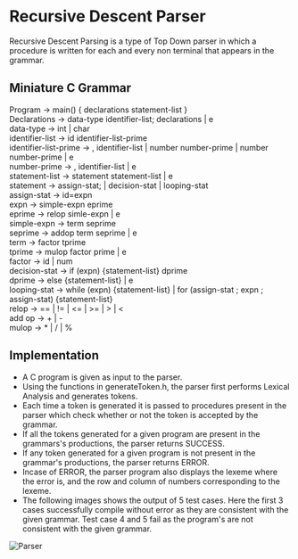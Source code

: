 # Recursive Descent Parser
Recursive Descent Parsing is a type of Top Down parser in which a procedure is written for each and every non terminal that appears in the grammar. 

## Miniature C Grammar
Program -> main() { declarations statement-list } <br/>
Declarations -> data-type identifier-list; declarations | e <br/>
data-type -> int | char <br/>
identifier-list -> id identifier-list-prime <br/>
identifier-list-prime -> , identifier-list | number number-prime | number number-prime | e <br/>
number-prime -> , identifier-list | e <br/>
statement-list -> statement statement-list | e <br/>
statement -> assign-stat; | decision-stat | looping-stat <br/>
assign-stat -> id=expn <br/>
expn -> simple-expn eprime <br/>
eprime -> relop simle-expn | e <br/>
simple-expn -> term seprime <br/>
seprime -> addop term seprime | e <br/>
term -> factor tprime <br/>
tprime -> mulop factor prime | e <br/>
factor -> id | num <br/>
decision-stat -> if (expn) {statement-list} dprime <br/>
dprime -> else {statement-list} | e <br/>
looping-stat -> while (expn) {statement-list} | for (assign-stat ; expn ; assign-stat) {statement-list} <br/>
relop -> == | != | <= | >= | > | < <br/>
add op -> + | - <br/>
mulop -> * | / | % <br/>

## Implementation 
* A C program is given as input to the parser. 
* Using the functions in generateToken.h, the parser first performs Lexical Analysis and generates tokens.
* Each time a token is generated it is passed to procedures present in the parser which check whether or not the token is accepted by the grammar.
* If all the tokens generated for a given program are present in the grammars's productions, the parser returns SUCCESS.
* If any token generated for a given program is not present in the grammar's productions, the parser returns ERROR.
* Incase of ERROR, the parser program also displays the lexeme where the error is, and the row and column of numbers corresponding to the lexeme.
* The following images shows the output of 5 test cases. Here the first 3 cases successfully compile without error as they are consistent with the given grammar. Test case 4 and 5 fail as the program's are not consistent with the given grammar.


![Parser](https://user-images.githubusercontent.com/75254081/195694432-bbd8c6ac-79a6-41f7-b102-f52d7bdffd50.png)


